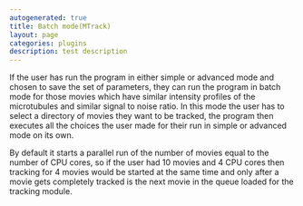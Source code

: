 ```yaml
---
autogenerated: true
title: Batch mode(MTrack)
layout: page
categories: plugins
description: test description
---
```


If the user has run the program in either simple or advanced mode and chosen to save the set of parameters, they can run the program in batch mode for those movies which have similar intensity profiles of the microtubules and similar signal to noise ratio. In this mode the user has to select a directory of movies they want to be tracked, the program then executes all the choices the user made for their run in simple or advanced mode on its own.

By default it starts a parallel run of the number of movies equal to the number of CPU cores, so if the user had 10 movies and 4 CPU cores then tracking for 4 movies would be started at the same time and only after a movie gets completely tracked is the next movie in the queue loaded for the tracking module.
